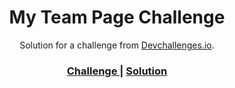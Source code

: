 <h1 align="center">My Team Page Challenge</h1>

<div align="center">
   Solution for a challenge from  <a href="http://devchallenges.io" target="_blank">Devchallenges.io</a>.
</div>

<div align="center">
  <h3>
    <a href="https://devchallenges.io/challenges/hhmesazsqgKXrTkYkt0U">
      Challenge
    </a>
    <span> | </span>
    <a href="https://liisandrob.github.io/my_team_page_challenge">
      Solution
    </a>
  </h3>
</div>